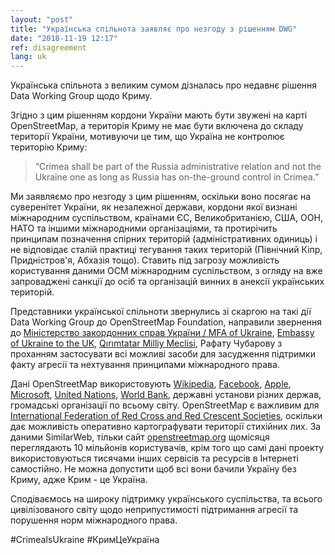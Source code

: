 ```yaml
---
layout: "post"
title: "Українська спільнота заявляє про незгоду з рішенням DWG"
date: "2018-11-19 12:17"
ref: disagreement
lang: uk
---
```


Українська спільнота з великим сумом дізналась про недавнє рішення Data Working Group щодо Криму.

Згідно з цим рішенням кордони України мають бути звужені на карті OpenStreetMap, а територія Криму не має бути включена до складу території України, мотивуючи це тим, що Україна не контролює територію Криму:

> “Crimea shall be part of the Russia administrative relation and not the Ukraine one as long as Russia has on-the-ground control in Crimea.”

Ми заявляємо про незгоду з цим рішенням, оскільки воно посягає на суверенітет України, як незалежної держави, кордони якої визнані міжнародним суспільством, країнами ЄС, Великобританією, США, ООН, НАТО та іншими міжнародними організаціями, та протирічить принципам позначення спірних територій (адміністративних одиниць) і не відповідає сталій практиці тегування таких територій (Північний Кіпр, Придністров'я, Абхазія тощо). Ставить під загрозу можливість користування даними ОСМ міжнародним суспільством, з огляду на вже запроваджені санкції до осіб та організацій винних в анексії українських територій.

Представники української спільноти звернулись зі скаргою на такі дії Data Working Group до OpenStreetMap Foundation, направили звернення до [Міністерство закордонних справ України / MFA of Ukraine](https://www.facebook.com/UkraineMFA), [Embassy of Ukraine to the UK](https://www.facebook.com/ukraine.in.uk/), [Qırımtatar Milliy Meclisi](https://www.facebook.com/meclis.org), Рафату Чубарову з проханням застосувати всі можливі засоби для засудження підтримки факту агресії та нехтування принципами міжнародного права.

Дані OpenStreetMap використовують [Wikipedia](https://www.facebook.com/wikipedia/?), [Facebook](https://www.facebook.com/facebook/), [Apple](https://www.facebook.com/apple/), [Microsoft](https://www.facebook.com/Microsoft/), [United Nations](https://www.facebook.com/unitednations/), [World Bank](https://www.facebook.com/worldbank/), державні установи різних держав, громадські організації по всьому світу. OpenStreetMap є важливим для [International Federation of Red Cross and Red Crescent Societies](https://www.facebook.com/IFRC/), оскільки дає можливість оперативно картографувати території стихійних лих. За даними SimilarWeb, тільки сайт [openstreetmap.org](https://www.openstreetmap.org/) щомісяця переглядають 10 мільйонів користувачів, крім того що самі дані проекту використовуються тисячами інших сервісів та ресурсів в Інтернеті самостійно. Не можна допустити щоб всі вони бачили Україну без Криму, адже Крим - це Україна.

Сподіваємось на широку підтримку українського суспільства, та всього цивілізованого світу щодо неприпустимості підтримання агресії та порушення норм міжнародного права.

#CrimeaIsUkraine #КримЦеУкраїна
